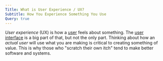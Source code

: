 ```yaml
---
Title: What is User Experience / UX?
Subtitle: How You Experience Something You Use
Query: true
---
```


*User experience* (UX) is how a [user](/what/users/) feels about something. The [user interface](../ui) is a big part of that, but not the only part. Thinking about how an *actual user* will use what you are making is critical to creating something of value. This is why those who "scratch their own itch" tend to make better software and systems.
